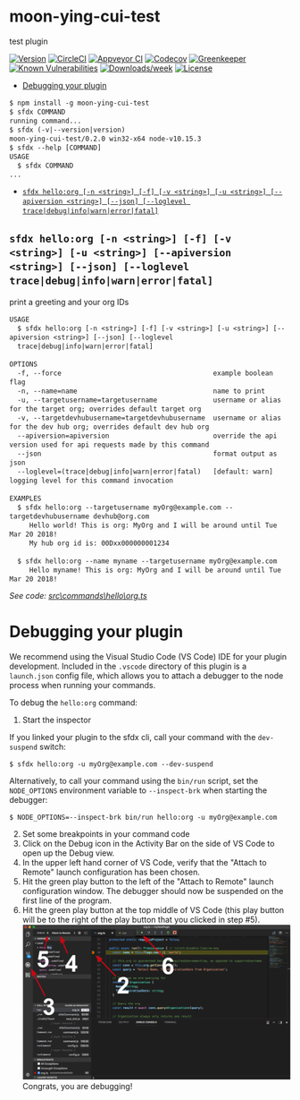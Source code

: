 moon-ying-cui-test
==================

test plugin

[![Version](https://img.shields.io/npm/v/moon-ying-cui-test.svg)](https://npmjs.org/package/moon-ying-cui-test)
[![CircleCI](https://circleci.com/gh/MoonCui-Ying/moon-ying-cui-test/tree/master.svg?style=shield)](https://circleci.com/gh/MoonCui-Ying/moon-ying-cui-test/tree/master)
[![Appveyor CI](https://ci.appveyor.com/api/projects/status/github/MoonCui-Ying/moon-ying-cui-test?branch=master&svg=true)](https://ci.appveyor.com/project/heroku/moon-ying-cui-test/branch/master)
[![Codecov](https://codecov.io/gh/MoonCui-Ying/moon-ying-cui-test/branch/master/graph/badge.svg)](https://codecov.io/gh/MoonCui-Ying/moon-ying-cui-test)
[![Greenkeeper](https://badges.greenkeeper.io/MoonCui-Ying/moon-ying-cui-test.svg)](https://greenkeeper.io/)
[![Known Vulnerabilities](https://snyk.io/test/github/MoonCui-Ying/moon-ying-cui-test/badge.svg)](https://snyk.io/test/github/MoonCui-Ying/moon-ying-cui-test)
[![Downloads/week](https://img.shields.io/npm/dw/moon-ying-cui-test.svg)](https://npmjs.org/package/moon-ying-cui-test)
[![License](https://img.shields.io/npm/l/moon-ying-cui-test.svg)](https://github.com/MoonCui-Ying/moon-ying-cui-test/blob/master/package.json)

<!-- toc -->
* [Debugging your plugin](#debugging-your-plugin)
<!-- tocstop -->
<!-- install -->
<!-- usage -->
```sh-session
$ npm install -g moon-ying-cui-test
$ sfdx COMMAND
running command...
$ sfdx (-v|--version|version)
moon-ying-cui-test/0.2.0 win32-x64 node-v10.15.3
$ sfdx --help [COMMAND]
USAGE
  $ sfdx COMMAND
...
```
<!-- usagestop -->
<!-- commands -->
* [`sfdx hello:org [-n <string>] [-f] [-v <string>] [-u <string>] [--apiversion <string>] [--json] [--loglevel trace|debug|info|warn|error|fatal]`](#sfdx-helloorg--n-string--f--v-string--u-string---apiversion-string---json---loglevel-tracedebuginfowarnerrorfatal)

## `sfdx hello:org [-n <string>] [-f] [-v <string>] [-u <string>] [--apiversion <string>] [--json] [--loglevel trace|debug|info|warn|error|fatal]`

print a greeting and your org IDs

```
USAGE
  $ sfdx hello:org [-n <string>] [-f] [-v <string>] [-u <string>] [--apiversion <string>] [--json] [--loglevel 
  trace|debug|info|warn|error|fatal]

OPTIONS
  -f, --force                                      example boolean flag
  -n, --name=name                                  name to print
  -u, --targetusername=targetusername              username or alias for the target org; overrides default target org
  -v, --targetdevhubusername=targetdevhubusername  username or alias for the dev hub org; overrides default dev hub org
  --apiversion=apiversion                          override the api version used for api requests made by this command
  --json                                           format output as json
  --loglevel=(trace|debug|info|warn|error|fatal)   [default: warn] logging level for this command invocation

EXAMPLES
  $ sfdx hello:org --targetusername myOrg@example.com --targetdevhubusername devhub@org.com
     Hello world! This is org: MyOrg and I will be around until Tue Mar 20 2018!
     My hub org id is: 00Dxx000000001234
  
  $ sfdx hello:org --name myname --targetusername myOrg@example.com
     Hello myname! This is org: MyOrg and I will be around until Tue Mar 20 2018!
```

_See code: [src\commands\hello\org.ts](https://github.com/MoonCui-Ying/moon-ying-cui-test/blob/v0.2.0/src\commands\hello\org.ts)_
<!-- commandsstop -->
<!-- debugging-your-plugin -->
# Debugging your plugin
We recommend using the Visual Studio Code (VS Code) IDE for your plugin development. Included in the `.vscode` directory of this plugin is a `launch.json` config file, which allows you to attach a debugger to the node process when running your commands.

To debug the `hello:org` command: 
1. Start the inspector
  
If you linked your plugin to the sfdx cli, call your command with the `dev-suspend` switch: 
```sh-session
$ sfdx hello:org -u myOrg@example.com --dev-suspend
```
  
Alternatively, to call your command using the `bin/run` script, set the `NODE_OPTIONS` environment variable to `--inspect-brk` when starting the debugger:
```sh-session
$ NODE_OPTIONS=--inspect-brk bin/run hello:org -u myOrg@example.com
```

2. Set some breakpoints in your command code
3. Click on the Debug icon in the Activity Bar on the side of VS Code to open up the Debug view.
4. In the upper left hand corner of VS Code, verify that the "Attach to Remote" launch configuration has been chosen.
5. Hit the green play button to the left of the "Attach to Remote" launch configuration window. The debugger should now be suspended on the first line of the program. 
6. Hit the green play button at the top middle of VS Code (this play button will be to the right of the play button that you clicked in step #5).
<br><img src=".images/vscodeScreenshot.png" width="480" height="278"><br>
Congrats, you are debugging!

